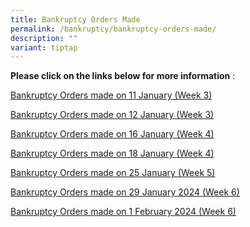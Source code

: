 ```yaml
---
title: Bankruptcy Orders Made
permalink: /bankruptcy/bankruptcy-orders-made/
description: ""
variant: tiptap
---
```

<p><strong>Please click on the links below for more information</strong>&nbsp;:</p>
<p></p>
<p><a href="/files/BOs Made/180124BankruptcyOrdersmadeon11January2024Week3.pdf" rel="noopener noreferrer nofollow" target="_blank">Bankruptcy Orders made on 11 January (Week 3)</a>
</p>
<p><a href="/files/BOs Made/180124BankruptcyOrdersmadeon12January2024Week3.pdf" rel="noopener noreferrer nofollow" target="_blank">Bankruptcy Orders made on 12 January (Week 3)</a>
</p>
<p><a href="/files/BOs Made/260124BankruptcyOrdersmadeon16January2024_Week4_.pdf" rel="noopener noreferrer nofollow" target="_blank">Bankruptcy Orders made on 16 January (Week 4)</a>
</p>
<p><a href="/files/BOs Made/260124BankruptcyOrdersmadeon18January2024_Week4_.pdf" rel="noopener noreferrer nofollow" target="_blank">Bankruptcy Orders made on 18 January (Week 4)</a>
</p>
<p><a href="/files/BOs Made/Bankruptcy_Orders_made_on_25_January_2024__Week_5_.pdf" rel="noopener noreferrer nofollow" target="_blank">Bankruptcy Orders made on 25 January (Week 5)</a>
</p>
<p><a href="/files/BOs Made/Bankruptcy_Orders_made_on_29_January_2024__Week_6_.pdf" rel="noopener noreferrer nofollow" target="_blank">Bankruptcy Orders made on 29 January 2024 (Week 6)</a>
</p>
<p><a href="/files/BOs Made/Bankruptcy_Orders_made_on_1_February_2024__Week_6_.pdf" rel="noopener noreferrer nofollow" target="_blank">Bankruptcy Orders made on 1 February 2024 (Week 6)</a>
</p>